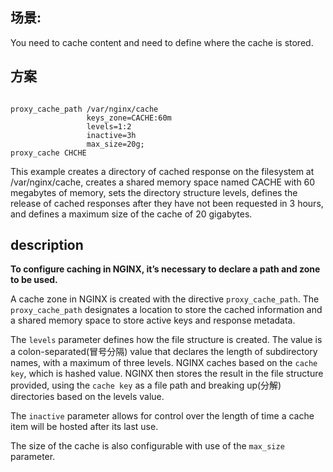 
## 场景:

You need to cache content and need to define where the cache is stored.

## 方案

```

proxy_cache_path /var/nginx/cache
                 keys_zone=CACHE:60m
                 levels=1:2
                 inactive=3h
                 max_size=20g;
proxy_cache CHCHE

```

This example creates a directory of cached response on the filesystem at /var/nginx/cache, creates a shared memory space named CACHE with 60 megabytes of memory, sets the directory structure levels, defines the release of cached responses after they have not been requested in 3 hours, and defines a maximum size of the cache of 20 gigabytes. 

## description

**To configure caching in NGINX, it’s necessary to declare a path and zone to be used.**


A cache zone in NGINX is created with the directive `proxy_cache_path`. The `proxy_cache_path` designates a location to store the cached information and a shared memory space to store active keys and response metadata.


The `levels` parameter defines how the file structure is created. The value is a colon-separated(冒号分隔) value that declares the length of subdirectory names, with a maximum of three levels. NGINX caches based on the `cache key`, which is hashed value. NGINX then stores the result in the file structure provided, using the `cache key` as a file path and breaking up(分解) directories based on the levels value.


The `inactive` parameter allows for control over the length of time a cache item will be hosted after its last use.

The size of the cache is also configurable with use of the `max_size` parameter.



